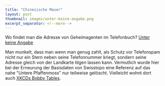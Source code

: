 ```yaml
---
title: "Chinesische Mauer"
layout: post
thumbnail: images/unter-keine-angabe.png
excerpt_separator: <!--more-->
---
```


Wo findet man die Adresse von Geheimagenten im Telefonbuch? [Unter keine Angabe](https://s.geo.admin.ch/x4a1t15tjyo2)

Man munkelt, dass man wenn man genug zahlt, als Schutz vor Telefonspam nicht nur ein Stern neben seine Telefonnummer kriegt, sondern seine Adresse gleich von der Landkarte tilgen lassen kann.
Vermutlich wurde hier bei der Erneurung der Basisdaten von Swisstopo eine Referenz auf das nahe "Untere Pfaffenmoss" nur teilweise gelöscht. Vielleicht wohnt dort auch [XKCDs Bobby Tables](https://xkcd.com/327/). 
<!--more-->

